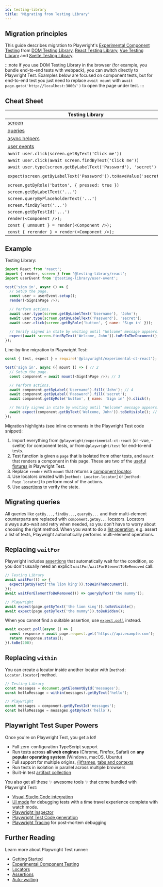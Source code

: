 ```yaml
---
id: testing-library
title: "Migrating from Testing Library"
---
```


## Migration principles

This guide describes migration to Playwright's [Experimental Component Testing](./test-components) from [DOM Testing Library](https://testing-library.com/docs/dom-testing-library/intro/), [React Testing Library](https://testing-library.com/docs/react-testing-library/intro/), [Vue Testing Library](https://testing-library.com/docs/vue-testing-library/intro) and [Svelte Testing Library](https://testing-library.com/docs/svelte-testing-library/intro).

:::note
If you use DOM Testing Library in the browser (for example, you bundle end-to-end tests with webpack), you can switch directly to Playwright Test. Examples below are focused on component tests, but for end-to-end test you just need to replace `await mount` with `await page.goto('http://localhost:3000/')` to open the page under test.
:::

## Cheat Sheet

| Testing Library                                                                 | Playwright                                                             |
| ------------------------------------------------------------------------------- | ---------------------------------------------------------------------- |
| [screen](https://testing-library.com/docs/queries/about#screen)                 | [page](./api/class-page) and [component](./api/class-locator)          |
| [queries](https://testing-library.com/docs/queries/about)                       | [locators](./locators)                                                 |
| [async helpers](https://testing-library.com/docs/dom-testing-library/api-async) | [assertions](./test-assertions)                                        |
| [user events](https://testing-library.com/docs/user-event/intro)                | [actions](./api/class-locator)                                         |
| `await user.click(screen.getByText('Click me'))`                                | `await component.getByText('Click me').click()`                        |
| `await user.click(await screen.findByText('Click me'))`                         | `await component.getByText('Click me').click()`                        |
| `await user.type(screen.getByLabelText('Password'), 'secret')`                  | `await component.getByLabel('Password').fill('secret')`                |
| `expect(screen.getByLabelText('Password')).toHaveValue('secret')`               | `await expect(component.getByLabel('Password')).toHaveValue('secret')` |
| `screen.getByRole('button', { pressed: true })`                                 | `component.getByRole('button', { pressed: true })`                     |
| `screen.getByLabelText('...')`                                                  | `component.getByLabel('...')`                                          |
| `screen.queryByPlaceholderText('...')`                                          | `component.getByPlaceholder('...')`                                    |
| `screen.findByText('...')`                                                      | `component.getByText('...')`                                           |
| `screen.getByTestId('...')`                                                     | `component.getByTestId('...')`                                         |
| `render(<Component />);`                                                        | `mount(<Component />);`                                                |
| `const { unmount } = render(<Component />);`                                    | `const { unmount } = await mount(<Component />);`                      |
| `const { rerender } = render(<Component />);`                                   | `const { update } = await mount(<Component />);`                       |


## Example

Testing Library:

```js
import React from 'react';
import { render, screen } from '@testing-library/react';
import userEvent from '@testing-library/user-event';

test('sign in', async () => {
  // Setup the page.
  const user = userEvent.setup();
  render(<SignInPage />);

  // Perform actions.
  await user.type(screen.getByLabelText('Username'), 'John');
  await user.type(screen.getByLabelText('Password'), 'secret');
  await user.click(screen.getByRole('button', { name: 'Sign in' }));

  // Verify signed in state by waiting until "Welcome" message appears.
  expect(await screen.findByText('Welcome, John')).toBeInTheDocument();
});
```

Line-by-line migration to Playwright Test:

```js
const { test, expect } = require('@playwright/experimental-ct-react'); // 1

test('sign in', async ({ mount }) => { // 2
  // Setup the page.
  const component = await mount(<SignInPage />); // 3

  // Perform actions.
  await component.getByLabel('Username').fill('John'); // 4
  await component.getByLabel('Password').fill('secret');
  await component.getByRole('button', { name: 'Sign in' }).click();

  // Verify signed in state by waiting until "Welcome" message appears.
  await expect(component.getByText('Welcome, John')).toBeVisible(); // 5
});
```

Migration highlights (see inline comments in the Playwright Test code snippet):

1. Import everything from `@playwright/experimental-ct-react` (or -vue, -svelte) for component tests, or from `@playwright/test` for end-to-end tests.
1. Test function is given a `page` that is isolated from other tests, and `mount` that renders a component in this page. These are two of the [useful fixtures](./api/class-fixtures) in Playwright Test.
1. Replace `render` with `mount` that returns a [component locator](./locators).
1. Use locators created with [`method: Locator.locator`] or [`method: Page.locator`] to perform most of the actions.
1. Use [assertions](./test-assertions) to verify the state.

## Migrating queries

All queries like `getBy...`, `findBy...`, `queryBy...` and their multi-element counterparts are replaced with `component.getBy...` locators. Locators always auto-wait and retry when needed, so you don't have to worry about choosing the right method. When you want to do a [list operation](./locators#lists), e.g. assert a list of texts, Playwright automatically performs multi-element operations.

## Replacing `waitFor`

Playwright includes [assertions](./test-assertions) that automatically wait for the condition, so you don't usually need an explicit `waitFor`/`waitForElementToBeRemoved` call.

```js
// Testing Library
await waitFor(() => {
  expect(getByText('the lion king')).toBeInTheDocument();
});
await waitForElementToBeRemoved(() => queryByText('the mummy'));

// Playwright
await expect(page.getByText('the lion king')).toBeVisible();
await expect(page.getByText('the mummy')).toBeHidden();
```

When you cannot find a suitable assertion, use [`expect.poll`](./test-assertions#expectpoll) instead.

```js
await expect.poll(async () => {
  const response = await page.request.get('https://api.example.com');
  return response.status();
}).toBe(200);
```

## Replacing `within`

You can create a locator inside another locator with [`method: Locator.locator`] method.

```js
// Testing Library
const messages = document.getElementById('messages');
const helloMessage = within(messages).getByText('hello');

// Playwright
const messages = component.getByTestId('messages');
const helloMessage = messages.getByText('hello');
```

## Playwright Test Super Powers

Once you're on Playwright Test, you get a lot!

- Full zero-configuration TypeScript support
- Run tests across **all web engines** (Chrome, Firefox, Safari) on **any popular operating system** (Windows, macOS, Ubuntu)
- Full support for multiple origins, [(i)frames](./api/class-frame), [tabs and contexts](./pages)
- Run tests in isolation in parallel across multiple browsers
- Built-in test [artifact collection](./test-use-options.md#recording-options)

You also get all these ✨ awesome tools ✨ that come bundled with Playwright Test:
- [Visual Studio Code integration](./getting-started-vscode.md)
- [UI mode](./test-ui-mode.md) for debugging tests with a time travel experience complete with watch mode.
- [Playwright Inspector](./debug.md#playwright-inspector)
- [Playwright Test Code generation](./codegen-intro.md)
- [Playwright Tracing](./trace-viewer.md) for post-mortem debugging

## Further Reading

Learn more about Playwright Test runner:

- [Getting Started](./intro)
- [Experimental Component Testing](./test-components)
- [Locators](./locators.md)
- [Assertions](./test-assertions)
- [Auto-waiting](./actionability)
